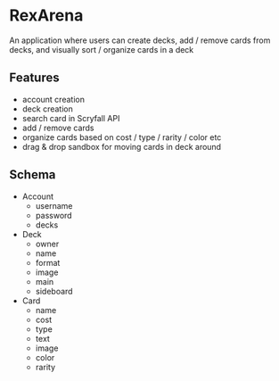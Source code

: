 # RexArena

An application where users can create decks, add / remove cards from decks, and visually sort / organize cards in a deck

## Features
  * account creation
  * deck creation
  * search card in Scryfall API
  * add / remove cards
  * organize cards based on cost / type / rarity / color etc
  * drag & drop sandbox for moving cards in deck around

## Schema
  * Account
    - username
    - password
    - decks
  * Deck
    - owner
    - name
    - format
    - image
    - main
    - sideboard
  * Card
    - name
    - cost
    - type
    - text
    - image
    - color
    - rarity
